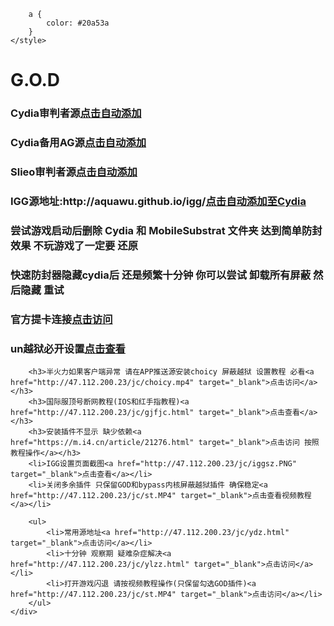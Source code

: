 
        a {
            color: #20a53a
        }
    </style>
</head>
<body>
    <div class="container">
        <h1>G.O.D</h1>
        <h3>Cydia审判者源<a href="cydia://url/https://cydia.saurik.com/api/share#?source=http://47.112.200.23/" target="_blank">点击自动添加</a></h3>
        <h3>Cydia备用AG源<a href="cydia://url/https://cydia.saurik.com/api/share#?source=http://47.112.200.23/AG" target="_blank">点击自动添加</a></h3>
        <h3>Slieo审判者源<a href="sileo://source/http://47.112.200.23/" target="_blank">点击自动添加</a></h3>
        <h3>IGG源地址:http://aquawu.github.io/igg/<a href="cydia://url/https://cydia.saurik.com/api/share#?source=http://aquawu.github.io/igg/" target="_blank">点击自动添加至Cydia</a></h3>
        <h3>尝试游戏启动后删除 Cydia 和 MobileSubstrat 文件夹 达到简单防封效果 不玩游戏了一定要 还原</h3>
        <h3>快速防封器隐藏cydia后 还是频繁十分钟 你可以尝试 卸载所有屏蔽 然后隐藏 重试</h3>
        <h3>官方提卡连接<a href="http://God.6afk.com" target="_blank">点击访问</a></h3>
        <h3>un越狱必开设置<a href="http://47.112.200.23/jc/unset.png" target="_blank">点击查看</a></h3>

        <h3>半火力如果客户端异常 请在APP推送源安装choicy 屏蔽越狱 设置教程 必看<a href="http://47.112.200.23/jc/choicy.mp4" target="_blank">点击访问</a></h3>
        <h3>国际服顶号断网教程(IOS和红手指教程)<a href="http://47.112.200.23/jc/gjfjc.html" target="_blank">点击查看</a></h3>
        <h3>安装插件不显示 缺少依赖<a href="https://m.i4.cn/article/21276.html" target="_blank">点击访问 按照教程操作</a></h3>
        <li>IGG设置页面截图<a href="http://47.112.200.23/jc/iggsz.PNG" target="_blank">点击查看</a></li>
        <li>关闭多余插件 只保留GOD和bypass内核屏蔽越狱插件 确保稳定<a href="http://47.112.200.23/jc/st.MP4" target="_blank">点击查看视频教程</a></li>

        <ul>
            <li>常用源地址<a href="http://47.112.200.23/jc/ydz.html" target="_blank">点击访问</a></li>
            <li>十分钟 观察期 疑难杂症解决<a href="http://47.112.200.23/jc/ylzz.html" target="_blank">点击访问</a></li>
            <li>打开游戏闪退 请按视频教程操作(只保留勾选GOD插件)<a href="http://47.112.200.23/jc/st.MP4" target="_blank">点击访问</a></li>
        </ul>
    </div>
</body>
</html>
